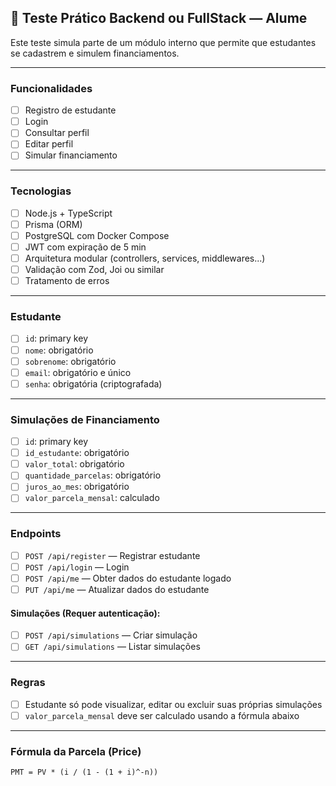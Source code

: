 ## 🧪 Teste Prático Backend ou FullStack — Alume

Este teste simula parte de um módulo interno que permite que estudantes se cadastrem e simulem financiamentos.

---

### Funcionalidades

- [ ] Registro de estudante
- [ ] Login
- [ ] Consultar perfil
- [ ] Editar perfil
- [ ] Simular financiamento

---

### Tecnologias

- [ ] Node.js + TypeScript
- [ ] Prisma (ORM)
- [ ] PostgreSQL com Docker Compose
- [ ] JWT com expiração de 5 min
- [ ] Arquitetura modular (controllers, services, middlewares...)
- [ ] Validação com Zod, Joi ou similar
- [ ] Tratamento de erros

---

### Estudante

- [ ] `id`: primary key
- [ ] `nome`: obrigatório
- [ ] `sobrenome`: obrigatório
- [ ] `email`: obrigatório e único
- [ ] `senha`: obrigatória (criptografada)

---

### Simulações de Financiamento

- [ ] `id`: primary key
- [ ] `id_estudante`: obrigatório
- [ ] `valor_total`: obrigatório
- [ ] `quantidade_parcelas`: obrigatório
- [ ] `juros_ao_mes`: obrigatório
- [ ] `valor_parcela_mensal`: calculado

---

### Endpoints

- [ ] `POST /api/register` — Registrar estudante
- [ ] `POST /api/login` — Login
- [ ] `POST /api/me` — Obter dados do estudante logado
- [ ] `PUT /api/me` — Atualizar dados do estudante

#### Simulações (Requer autenticação):

- [ ] `POST /api/simulations` — Criar simulação
- [ ] `GET /api/simulations` — Listar simulações

---

### Regras

- [ ] Estudante só pode visualizar, editar ou excluir suas próprias simulações
- [ ] `valor_parcela_mensal` deve ser calculado usando a fórmula abaixo

---

### Fórmula da Parcela (Price)

```text
PMT = PV * (i / (1 - (1 + i)^-n))
```
